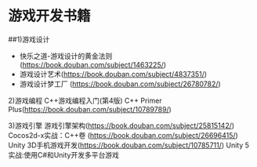 # 游戏开发书籍

##1)游戏设计
* 快乐之道-游戏设计的黄金法则(https://book.douban.com/subject/1463225/)
* 游戏设计艺术(https://book.douban.com/subject/4837351/)
* 游戏设计梦工厂 (https://book.douban.com/subject/26780782/)


2)游戏编程
C++游戏编程入门(第4版) 
C++ Primer Plus(https://book.douban.com/subject/10789789/)

3)游戏引擎
游戏引擎架构(https://book.douban.com/subject/25815142/)
Cocos2d-x实战：C++卷 (https://book.douban.com/subject/26696415/)
Unity 3D手机游戏开发(https://book.douban.com/subject/10785711/)
Unity 5实战:使用C#和Unity开发多平台游戏
